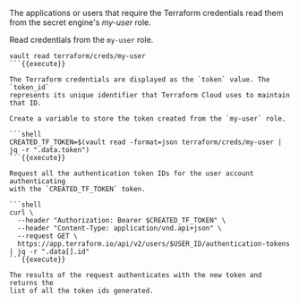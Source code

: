 The applications or users that require the Terraform credentials read them
from the secret engine's _my-user_ role.

Read credentials from the `my-user` role.

```shell
vault read terraform/creds/my-user
```{{execute}}

The Terraform credentials are displayed as the `token` value. The `token_id`
represents its unique identifier that Terraform Cloud uses to maintain that ID.

Create a variable to store the token created from the `my-user` role.

```shell
CREATED_TF_TOKEN=$(vault read -format=json terraform/creds/my-user | jq -r ".data.token")
```{{execute}}

Request all the authentication token IDs for the user account authenticating
with the `CREATED_TF_TOKEN` token.

```shell
curl \
  --header "Authorization: Bearer $CREATED_TF_TOKEN" \
  --header "Content-Type: application/vnd.api+json" \
  --request GET \
  https://app.terraform.io/api/v2/users/$USER_ID/authentication-tokens | jq -r ".data[].id"
```{{execute}}

The results of the request authenticates with the new token and returns the
list of all the token ids generated.

